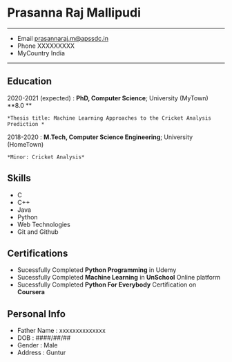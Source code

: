 Prasanna Raj Mallipudi
============

-------------------     ----------------------------
- Email                    prasannaraj.m@apssdc.in
- Phone                    XXXXXXXXX
- MyCountry                India
-------------------     ----------------------------

Education
---------

2020-2021 (expected)
:   **PhD, Computer Science**; University (MyTown)
    **8.0 **

    *Thesis title: Machine Learning Approaches to the Cricket Analysis Prediction *

2018-2020
:   **M.Tech, Computer Science Engineering**; University
    (HomeTown)

    *Minor: Cricket Analysis*

Skills
--------------------
- C
- C++
- Java
- Python
- Web Technologies
- Git and Github

Certifications
--------------------
- Sucessfully Completed **Python Programming** in Udemy
- Sucessfully Completed **Machine Learning** in **UnSchool** Online platform
- Sucessfully Completed  **Python For Everybody** Certification on **Coursera**

Personal Info
--------------------
- Father Name : xxxxxxxxxxxxxx
- DOB         : ####/##/##
- Gender      : Male
- Address     : Guntur

